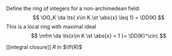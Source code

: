 Define the ring of integers for a non-archimedean field:
$$
\OO_K \da \ts{ x\in K \st \abs{x} \leq 1} = \DD(K)
$$
This is a local ring with maximal ideal 
$$
\mfm \da \ts{x\in K \st \abs{x} < 1 }= \DD(K)^\circ
$$

[[integral closure]] $R$ in $\ff(R)$
